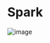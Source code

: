 # Spark

![image](https://user-images.githubusercontent.com/74073746/213178720-1c5d9a7f-8727-44cc-bb4b-037c5ea662e8.png)
